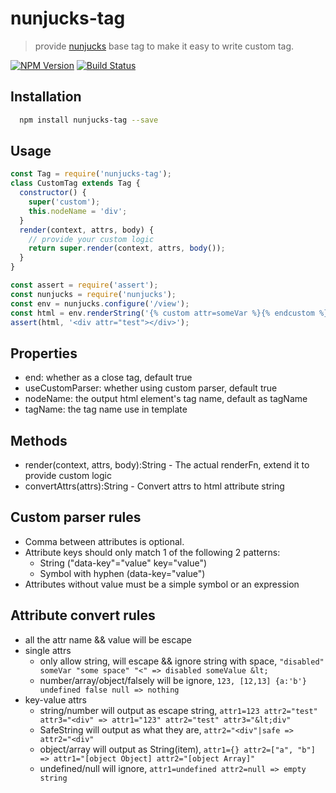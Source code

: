 # nunjucks-tag

> provide [nunjucks](http://mozilla.github.io/nunjucks/) base tag to make it easy to write custom tag.

[![NPM Version](https://img.shields.io/npm/v/nunjucks-tag.svg?style=flat)](https://www.npmjs.org/package/nunjucks-tag)
[![Build Status](https://img.shields.io/travis/node-modules/nunjucks-tag.svg?style=flat)](https://travis-ci.org/node-modules/nunjucks-tag)

## Installation
```bash
  npm install nunjucks-tag --save
```

## Usage
```js
const Tag = require('nunjucks-tag');
class CustomTag extends Tag {
  constructor() {
    super('custom');
    this.nodeName = 'div';
  }
  render(context, attrs, body) {
    // provide your custom logic
    return super.render(context, attrs, body());
  }
}

const assert = require('assert');
const nunjucks = require('nunjucks');
const env = nunjucks.configure('/view');
const html = env.renderString('{% custom attr=someVar %}{% endcustom %}', {someVar: "test"});
assert(html, '<div attr="test"></div>');
```

## Properties
  - end: whether as a close tag, default true
  - useCustomParser: whether using custom parser, default true
  - nodeName: the output html element's tag name, default as tagName
  - tagName: the tag name use in template

## Methods
  - render(context, attrs, body):String - The actual renderFn, extend it to provide custom logic
  - convertAttrs(attrs):String - Convert attrs to html attribute string

## Custom parser rules
  - Comma between attributes is optional.
  - Attribute keys should only match 1 of the following 2 patterns:
    - String ("data-key"="value" key="value")
    - Symbol with hyphen (data-key="value")
  - Attributes without value must be a simple symbol or an expression

## Attribute convert rules
  - all the attr name && value will be escape
  - single attrs
    - only allow string, will escape && ignore string with space, `"disabled" someVar "some space" "<" => disabled someValue &lt;`
    - number/array/object/falsely will be ignore, `123, [12,13] {a:'b'} undefined false null => nothing`
  - key-value attrs
    - string/number will output as escape string, `attr1=123 attr2="test" attr3="<div" => attr1="123" attr2="test" attr3="&lt;div"`
    - SafeString will output as what they are, `attr2="<div"|safe => attr2="<div"`
    - object/array will output as String(item), `attr1={} attr2=["a", "b"] => attr1="[object Object] attr2="[object Array]"`
    - undefined/null will ignore, `attr1=undefined attr2=null => empty string`